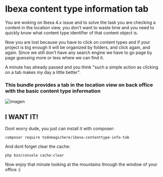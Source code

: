 # Ibexa content type information tab

You are woking on Ibexa 4.x issue and to solve the task you are checking a content in the location view, you don't want to waste time and you need to quickly know what content type identifier of that content object is. 

Now you are lost because you have to click on content types and if your project is big enough it will be organized by folders, and click again, and again. Since we still don't have any search engine we have to go page by page guessing more or less where we can find it. 

A minute has already passed and you think "such a simple action as clicking on a tab makes my day a little better".

### This bundle provides a tab in the location view on back office with the basic content type information

![imagen](https://github.com/todomagichere/ibexa-contenttype-info-tab-bundle/assets/23119890/91dc450c-149b-4cae-a560-a4b1bdabb8c8)

## I WANT IT!

Dont worry dude, you just can install it with composer:

    composer require todomagichere/ibexa-contenttype-info-tab

And dont forget clear the cache:

    php bin/console cache:clear

Now enjoy that minute looking at the mountains through the window of your office :)
